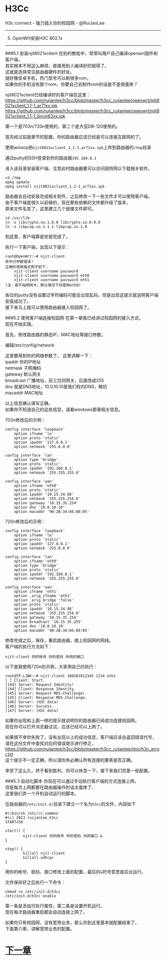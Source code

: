 H3Cc
=====

H3c connect  - 强力插入你的校园网 - @RuiJanLee

-----

5. OpenWrt安装H3C 802.1x
-----

###5.1 安装njit8021xclient
在别的教程中，常常叫用户自己编译openwrt固件和客户端，  
其实根本不用这么麻烦，直接用别人编译好的就得了。  
这就是选择常见路由器硬件的好处。  
就好像安卓手机，热门型号可以刷很多rom，  
如果你的手机没有那个rom，你要自己去制作rom的话是不是很蛋疼？  

njit8021xclient已经编译好的客户端在这里：  
https://github.com/ruijanlee/h3cc/blob/master/h3cc_ruijanlee/openwrt/njit8021xclient_1.1-1_ar71xx.ipk  
https://github.com/ruijanlee/h3cc/blob/master/h3cc_ruijanlee/openwrt/njit8021xclient_1.1-1_brcm63xx.ipk   

第一个是703n/720n使用的，第二个是大亚DB-120使用的。  

首先经过前面章节的配置，你的路由器应该已经是可以连接互联网的了。  

使用winscp把`njit8021xclient_1.1-1_ar71xx.ipk`上传到路由器的`/tmp`目录  

通过putty的SSH登录到你的路由器`192.168.8.1`  

进入该目录安装客户端，注意此时路由器要可以访问因特网以下载相关软件。  
```
cd /tmp
opkg update
opkg install njit8021xclient_1.1-1_ar71xx.ipk
```

路由器会自动安装完成相关软件，之后修改一下一些文件才可以使用客户端。  
由于客户端是很久以前做的，现在那些依赖的文件都升级了版本，  
原来文件名变了，这里建立几个链接文件即可。  
```
cd /usr/lib
ln -s libcrypto.so.1.0.0 libcrypto.so.0.9.8
ln -s libpcap.so.1.1.1 libpcap.so.1.0
```
到这里，客户端算是安装完成了。  

执行一下客户端，出现以下提示：
```
root@OpenWrt:~# njit-client
命令行参数错误！
正确的调用格式例子如下：
    njit-client username password
    njit-client username password eth0
    njit-client username password eth1
(注：若不指明网卡，默认情况下将使用eth0)

```   

各位的putty没有设置过字符编码可能会出现乱码，但是出现这提示就说明客户端安装成功了。  
接下来马上就可以使用路由器接入校园网了。  

###5.2 使用客户端连接校园网
在第一章我已经讲过校园网的接入方式，  
现在开始实践。  

首先，修改路由器的静态IP，MAC地址等接口参数。 

编辑/etc/config/network  

这里要用到你的网络参数了， 这里讲解一下：  
ipaddr 你的IP地址  
netmask 子网掩码  
gateway 默认网关  
broadcast 广播地址，前三位同网关，后面改成255  
dns 就是DNS地址，10.0.10.10是我们校内DNS，略坑  
macaddr MAC地址  

以上信息确认填写正确，  
如果你不知道自己的这些信息，请看windows那章相关信息。 

703n修改后的示例： 
```
config interface 'loopback'
	option ifname 'lo'
	option proto 'static'
	option ipaddr '127.0.0.1'
	option netmask '255.0.0.0'

config interface 'lan'
	option type 'bridge'
	option proto 'static'
	option ipaddr '192.168.8.1'
	option netmask '255.255.255.0'

config interface 'wan'
	option ifname 'eth0'
	option proto 'static'
	option ipaddr '10.15.34.88'
	option netmask '255.255.254.0'
	option gateway '10.15.35.254'
	option dns '10.0.10.10'
	option macaddr '90:2B:34:66:88:05'
```

720n修改后的示例： 
```
config interface 'loopback'
	option ifname 'lo'
	option proto 'static'
	option ipaddr '127.0.0.1'
	option netmask '255.0.0.0'

config interface 'lan'
	option ifname 'eth0'
	option type 'bridge'
	option proto 'static'
	option ipaddr '192.168.8.1'
	option netmask '255.255.255.0'

config interface 'wan'
	option ifname 'eth1'
	option _orig_ifname 'eth1'
	option _orig_bridge 'false'
	option proto 'static'
	option ipaddr '10.15.34.88'
	option netmask '255.255.254.0'
	option gateway '10.15.35.254'
	option broadcast '10.15.35.255'
	option dns '10.0.10.10'
	option macaddr '90:2B:34:66:88:05'
```

修改完成之后，保存，重启路由器，接上校园网的网线。  
客户端的执行方法如下：  
```
njit-client 你的账号 你的密码 外网的接口
```
以下是我使用720n的示例，大家用自己的执行：  
```
root@TP-LINK:~# njit-client 100201012345 1234 eth1
[ ] Client: Start.
[144] Server: Request Identity!
[144] Client: Response Identity.
[145] Server: Request MD5-Challenge!
[145] Client: Response MD5-Challenge.
[146] Server: (H3C data)
[146] Server: Success.
[147] Server: (H3C data)
```

如果你出现和上面一样的提示就说明你的路由器已经成功连接校园网。  
现在你可以打开浏览器试试，应该已经可以上网了。  

如果很不幸你失败了，没有出现以上的成功信息，客户端应该会返回错误代号，  
请在这份文件中查找对应的错误提示进行修正，  
https://github.com/ruijanlee/h3cc/blob/master/h3cc_ruijanlee/doc/h3c_error.txt   
这个提示不一定正确，所以请你务必确认所有连接的要素是否正确。  

幸苦了这么久，终于看到胜利，你可以休息一下，接下来我们完善一些配置。  

###5.3 自动化脚本
你现在可以通过手动执行客户端的方式连接上网，  
但是每次上网都要在路由器操作的话太蛋疼了，  
这里我们弄一个开机自动运行的脚本。  

在路由器的`/etc/init.d/`目录下建立一个名为`h3cc`的文件，内容如下  
```
#!/bin/sh /etc/rc.common
#(c) 2013 ruijanlee_h3cc
START=50

start() {
		njit-client 你的账号 你的密码 外网接口 &
}

stop() {
		killall njit-client
		killall udhcpc
}
```

用你的帐号、密码、接口修改上面的配置，最后的`&`符号意思是后台运行。  

文件保存好之后执行一下命令：
```
chmod +x /etc/init.d/h3cc
/etc/init.d/h3cc enable
```
第一条是添加可执行属性，第二条是设置开机运行。  
现在每次路由器重启都会自动连接上网了。 

如果你只有校园网，没有宽带业务，那么你到这里基本就配置结束了，  
下面第六章，讲解宽带业务的配置。  


# [下一章](https://github.com/ruijanlee/h3cc/blob/master/h3cc_ruijanlee/doc/c6.md)